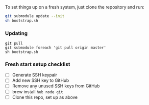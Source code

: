 To set things up on a fresh system, just clone the repository and run:

``` sh
git submodule update --init
sh bootstrap.sh
```

### Updating

``` shell
git pull
git submodule foreach 'git pull origin master'
sh bootstrap.sh
```


### Fresh start setup checklist

- [ ] Generate SSH keypair
- [ ] Add new SSH key to GitHub
- [ ] Remove any unused SSH keys from GitHub
- [ ] brew install `hub node git`
- [ ] Clone this repo, set up as above
